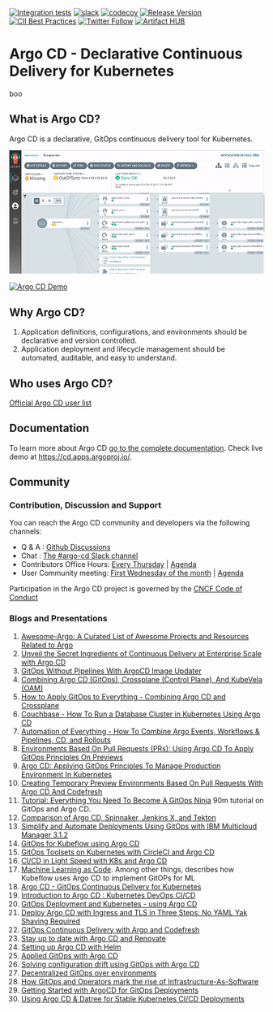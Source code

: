 [![Integration tests](https://github.com/argoproj/argo-cd/workflows/Integration%20tests/badge.svg?branch=master)](https://github.com/argoproj/argo-cd/actions?query=workflow%3A%22Integration+tests%22) [![slack](https://img.shields.io/badge/slack-argoproj-brightgreen.svg?logo=slack)](https://argoproj.github.io/community/join-slack) [![codecov](https://codecov.io/gh/argoproj/argo-cd/branch/master/graph/badge.svg)](https://codecov.io/gh/argoproj/argo-cd) [![Release Version](https://img.shields.io/github/v/release/argoproj/argo-cd?label=argo-cd)](https://github.com/argoproj/argo-cd/releases/latest) [![CII Best Practices](https://bestpractices.coreinfrastructure.org/projects/4486/badge)](https://bestpractices.coreinfrastructure.org/projects/4486) [![Twitter Follow](https://img.shields.io/twitter/follow/argoproj?style=social)](https://twitter.com/argoproj)
[![Artifact HUB](https://img.shields.io/endpoint?url=https://artifacthub.io/badge/repository/argo-cd)](https://artifacthub.io/packages/helm/argo/argo-cd)

# Argo CD - Declarative Continuous Delivery for Kubernetes

boo

## What is Argo CD?

Argo CD is a declarative, GitOps continuous delivery tool for Kubernetes.

![Argo CD UI](docs/assets/argocd-ui.gif)

[![Argo CD Demo](https://img.youtube.com/vi/0WAm0y2vLIo/0.jpg)](https://youtu.be/0WAm0y2vLIo)

## Why Argo CD?

1. Application definitions, configurations, and environments should be declarative and version controlled.
1. Application deployment and lifecycle management should be automated, auditable, and easy to understand.

## Who uses Argo CD?

[Official Argo CD user list](USERS.md)

## Documentation

To learn more about Argo CD [go to the complete documentation](https://argo-cd.readthedocs.io/).
Check live demo at https://cd.apps.argoproj.io/.

## Community

### Contribution, Discussion and Support

 You can reach the Argo CD community and developers via the following channels:

* Q & A : [Github Discussions](https://github.com/argoproj/argo-cd/discussions)
* Chat : [The #argo-cd Slack channel](https://argoproj.github.io/community/join-slack)
* Contributors Office Hours: [Every Thursday](https://calendar.google.com/calendar/u/0/embed?src=argoproj@gmail.com) | [Agenda](https://docs.google.com/document/d/1xkoFkVviB70YBzSEa4bDnu-rUZ1sIFtwKKG1Uw8XsY8)
* User Community meeting: [First Wednesday of the month](https://calendar.google.com/calendar/u/0/embed?src=argoproj@gmail.com) | [Agenda](https://docs.google.com/document/d/1ttgw98MO45Dq7ZUHpIiOIEfbyeitKHNfMjbY5dLLMKQ)


Participation in the Argo CD project is governed by the [CNCF Code of Conduct](https://github.com/cncf/foundation/blob/master/code-of-conduct.md)


### Blogs and Presentations

1. [Awesome-Argo: A Curated List of Awesome Projects and Resources Related to Argo](https://github.com/terrytangyuan/awesome-argo)
1. [Unveil the Secret Ingredients of Continuous Delivery at Enterprise Scale with Argo CD](https://blog.akuity.io/unveil-the-secret-ingredients-of-continuous-delivery-at-enterprise-scale-with-argo-cd-7c5b4057ee49)
1. [GitOps Without Pipelines With ArgoCD Image Updater](https://youtu.be/avPUQin9kzU)
1. [Combining Argo CD (GitOps), Crossplane (Control Plane), And KubeVela (OAM)](https://youtu.be/eEcgn_gU3SM)
1. [How to Apply GitOps to Everything - Combining Argo CD and Crossplane](https://youtu.be/yrj4lmScKHQ)
1. [Couchbase - How To Run a Database Cluster in Kubernetes Using Argo CD](https://youtu.be/nkPoPaVzExY)
1. [Automation of Everything - How To Combine Argo Events, Workflows & Pipelines, CD, and Rollouts](https://youtu.be/XNXJtxkUKeY)
1. [Environments Based On Pull Requests (PRs): Using Argo CD To Apply GitOps Principles On Previews](https://youtu.be/cpAaI8p4R60)
1. [Argo CD: Applying GitOps Principles To Manage Production Environment In Kubernetes](https://youtu.be/vpWQeoaiRM4)
1. [Creating Temporary Preview Environments Based On Pull Requests With Argo CD And Codefresh](https://codefresh.io/continuous-deployment/creating-temporary-preview-environments-based-pull-requests-argo-cd-codefresh/)
1. [Tutorial: Everything You Need To Become A GitOps Ninja](https://www.youtube.com/watch?v=r50tRQjisxw) 90m tutorial on GitOps and Argo CD.
1. [Comparison of Argo CD, Spinnaker, Jenkins X, and Tekton](https://www.inovex.de/blog/spinnaker-vs-argo-cd-vs-tekton-vs-jenkins-x/)
1. [Simplify and Automate Deployments Using GitOps with IBM Multicloud Manager 3.1.2](https://www.ibm.com/cloud/blog/simplify-and-automate-deployments-using-gitops-with-ibm-multicloud-manager-3-1-2)
1. [GitOps for Kubeflow using Argo CD](https://v0-6.kubeflow.org/docs/use-cases/gitops-for-kubeflow/)
1. [GitOps Toolsets on Kubernetes with CircleCI and Argo CD](https://www.digitalocean.com/community/tutorials/webinar-series-gitops-tool-sets-on-kubernetes-with-circleci-and-argo-cd)
1. [CI/CD in Light Speed with K8s and Argo CD](https://www.youtube.com/watch?v=OdzH82VpMwI&feature=youtu.be)
1. [Machine Learning as Code](https://www.youtube.com/watch?v=VXrGp5er1ZE&t=0s&index=135&list=PLj6h78yzYM2PZf9eA7bhWnIh_mK1vyOfU). Among other things, describes how Kubeflow uses Argo CD to implement GitOPs for ML
1. [Argo CD - GitOps Continuous Delivery for Kubernetes](https://www.youtube.com/watch?v=aWDIQMbp1cc&feature=youtu.be&t=1m4s)
1. [Introduction to Argo CD : Kubernetes DevOps CI/CD](https://www.youtube.com/watch?v=2WSJF7d8dUg&feature=youtu.be)
1. [GitOps Deployment and Kubernetes - using Argo CD](https://medium.com/riskified-technology/gitops-deployment-and-kubernetes-f1ab289efa4b)
1. [Deploy Argo CD with Ingress and TLS in Three Steps: No YAML Yak Shaving Required](https://itnext.io/deploy-argo-cd-with-ingress-and-tls-in-three-steps-no-yaml-yak-shaving-required-bc536d401491)
1. [GitOps Continuous Delivery with Argo and Codefresh](https://codefresh.io/events/cncf-member-webinar-gitops-continuous-delivery-argo-codefresh/)
1. [Stay up to date with Argo CD and Renovate](https://mjpitz.com/blog/2020/12/03/renovate-your-gitops/)
1. [Setting up Argo CD with Helm](https://www.arthurkoziel.com/setting-up-argocd-with-helm/)
1. [Applied GitOps with Argo CD](https://thenewstack.io/applied-gitops-with-argocd/)
1. [Solving configuration drift using GitOps with Argo CD](https://www.cncf.io/blog/2020/12/17/solving-configuration-drift-using-gitops-with-argo-cd/)
1. [Decentralized GitOps over environments](https://blogs.sap.com/2021/05/06/decentralized-gitops-over-environments/)
1. [How GitOps and Operators mark the rise of Infrastructure-As-Software](https://paytmlabs.com/blog/2021/10/how-to-improve-operational-work-with-operators-and-gitops/)
1. [Getting Started with ArgoCD for GitOps Deployments](https://youtu.be/AvLuplh1skA)
1. [Using Argo CD & Datree for Stable Kubernetes CI/CD Deployments](https://youtu.be/17894DTru2Y)

